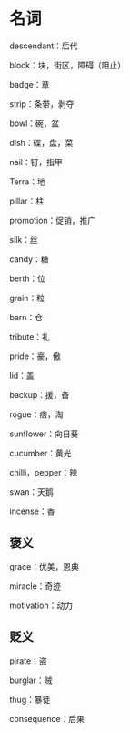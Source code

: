 # 名词

descendant：后代

block：块，街区，障碍（阻止）

badge：章

strip：条带，剥夺

bowl：碗，盆

dish：碟，盘，菜

nail：钉，指甲

Terra：地

pillar：柱

promotion：促销，推广

silk：丝

candy：糖

berth：位

grain：粒

barn：仓

tribute：礼

pride：豪，傲

lid：盖

backup：援，备

rogue：痞，淘

sunflower：向日葵

cucumber：黄光

chilli，pepper：辣

swan：天鹅

incense：香

## 褒义

grace：优美，恩典

miracle：奇迹

motivation：动力

## 贬义

pirate：盗

burglar：贼

thug：暴徒

consequence：后果